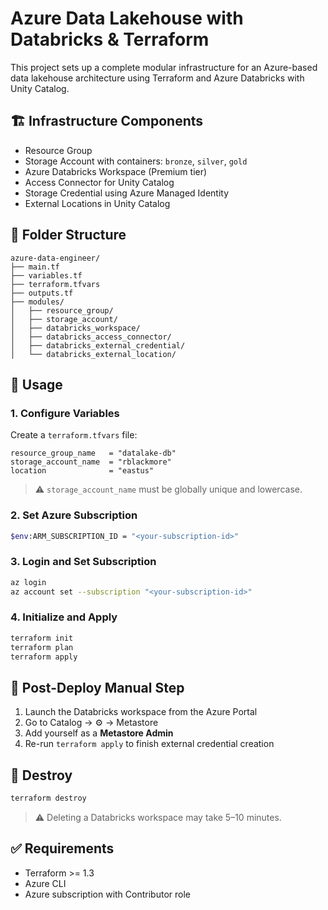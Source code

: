 # Azure Data Lakehouse with Databricks & Terraform

This project sets up a complete modular infrastructure for an Azure-based data lakehouse architecture using Terraform and Azure Databricks with Unity Catalog.

## 🏗️ Infrastructure Components

- Resource Group
- Storage Account with containers: `bronze`, `silver`, `gold`
- Azure Databricks Workspace (Premium tier)
- Access Connector for Unity Catalog
- Storage Credential using Azure Managed Identity
- External Locations in Unity Catalog

## 📁 Folder Structure

```
azure-data-engineer/
├── main.tf
├── variables.tf
├── terraform.tfvars
├── outputs.tf
├── modules/
│   ├── resource_group/
│   ├── storage_account/
│   ├── databricks_workspace/
│   ├── databricks_access_connector/
│   ├── databricks_external_credential/
│   └── databricks_external_location/
```

## 🚀 Usage

### 1. Configure Variables

Create a `terraform.tfvars` file:

```hcl
resource_group_name   = "datalake-db"
storage_account_name  = "rblackmore"
location              = "eastus"
```

> ⚠️ `storage_account_name` must be globally unique and lowercase.

### 2. Set Azure Subscription

```bash
$env:ARM_SUBSCRIPTION_ID = "<your-subscription-id>"   
```

### 3. Login and Set Subscription

```bash
az login
az account set --subscription "<your-subscription-id>"
```

### 4. Initialize and Apply

```bash
terraform init
terraform plan
terraform apply
```

## 🔧 Post-Deploy Manual Step

1. Launch the Databricks workspace from the Azure Portal
2. Go to Catalog → ⚙️ → Metastore
3. Add yourself as a **Metastore Admin**
4. Re-run `terraform apply` to finish external credential creation

## 🧼 Destroy

```bash
terraform destroy
```

> ⚠️ Deleting a Databricks workspace may take 5–10 minutes.

## ✅ Requirements

- Terraform >= 1.3
- Azure CLI
- Azure subscription with Contributor role

